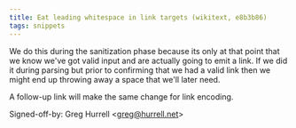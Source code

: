 ```yaml
---
title: Eat leading whitespace in link targets (wikitext, e8b3b86)
tags: snippets
---
```


We do this during the sanitization phase because its only at that point that we know we've got valid input and are actually going to emit a link. If we did it during parsing but prior to confirming that we had a valid link then we might end up throwing away a space that we'll later need.

A follow-up link will make the same change for link encoding.

Signed-off-by: Greg Hurrell &lt;greg@hurrell.net&gt;
